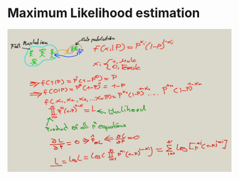 
# Maximum Likelihood estimation

![Maximum Likelihood estimation](images/maximum_likelihood_estimation.png)